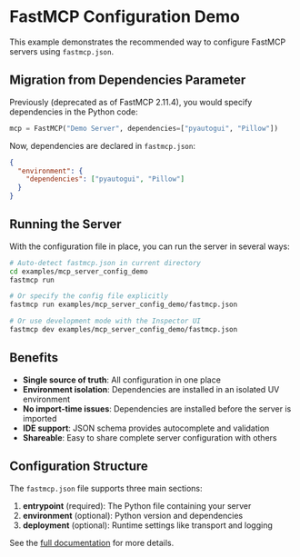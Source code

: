 # FastMCP Configuration Demo

This example demonstrates the recommended way to configure FastMCP servers using `fastmcp.json`.

## Migration from Dependencies Parameter

Previously (deprecated as of FastMCP 2.11.4), you would specify dependencies in the Python code:

```python
mcp = FastMCP("Demo Server", dependencies=["pyautogui", "Pillow"])
```

Now, dependencies are declared in `fastmcp.json`:

```json
{
  "environment": {
    "dependencies": ["pyautogui", "Pillow"]
  }
}
```

## Running the Server

With the configuration file in place, you can run the server in several ways:

```bash
# Auto-detect fastmcp.json in current directory
cd examples/mcp_server_config_demo
fastmcp run

# Or specify the config file explicitly
fastmcp run examples/mcp_server_config_demo/fastmcp.json

# Or use development mode with the Inspector UI
fastmcp dev examples/mcp_server_config_demo/fastmcp.json
```

## Benefits

- **Single source of truth**: All configuration in one place
- **Environment isolation**: Dependencies are installed in an isolated UV environment
- **No import-time issues**: Dependencies are installed before the server is imported
- **IDE support**: JSON schema provides autocomplete and validation
- **Shareable**: Easy to share complete server configuration with others

## Configuration Structure

The `fastmcp.json` file supports three main sections:

1. **entrypoint** (required): The Python file containing your server
2. **environment** (optional): Python version and dependencies
3. **deployment** (optional): Runtime settings like transport and logging

See the [full documentation](https://gofastmcp.com/docs/deployment/server-configuration) for more details.